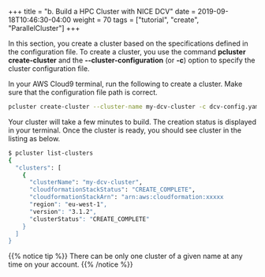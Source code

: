 +++
title = "b. Build a HPC Cluster with NICE DCV"
date = 2019-09-18T10:46:30-04:00
weight = 70
tags = ["tutorial", "create", "ParallelCluster"]
+++

In this section, you create a cluster based on the specifications defined in the configuration file. To create a cluster, you use the command **pcluster create-cluster** and the **--cluster-configuration** (or **-c**) option to specify the cluster configuration file.

In your AWS Cloud9 terminal, run the following to create a cluster. Make sure that the configuration file path is correct.

```bash
pcluster create-cluster --cluster-name my-dcv-cluster -c dcv-config.yaml
```

Your cluster will take a few minutes to build. The creation status is displayed in your terminal. Once the cluster is ready, you should see cluster in the listing as below.

```bash
$ pcluster list-clusters
{
  "clusters": [
    {
      "clusterName": "my-dcv-cluster",
      "cloudformationStackStatus": "CREATE_COMPLETE",
      "cloudformationStackArn": "arn:aws:cloudformation:xxxxx
      "region": "eu-west-1",
      "version": "3.1.2",
      "clusterStatus": "CREATE_COMPLETE"
    }
  ]
}
```
{{% notice tip %}}
There can be only one cluster of a given name at any time on your account.
{{% /notice %}}



